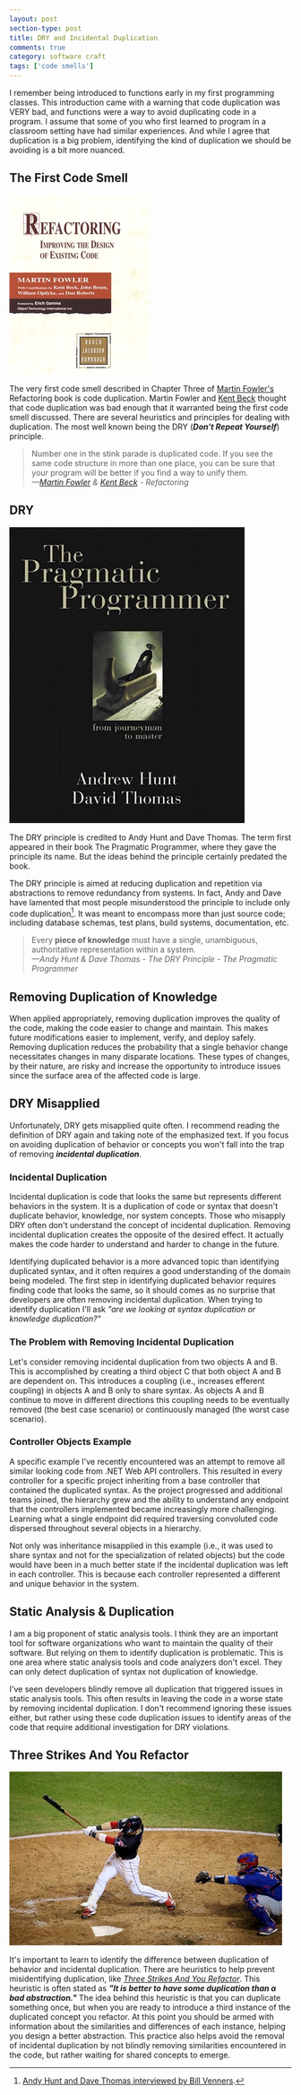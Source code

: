 ```yaml
---
layout: post
section-type: post
title: DRY and Incidental Duplication
comments: true
category: software craft
tags: ['code smells']
---
```


I remember being introduced to functions early in my first programming classes. This introduction came with a warning that code duplication was VERY bad, and functions were a way to avoid duplicating code in a program. I assume that some of you who first learned to program in a classroom setting have had similar experiences. And while I agree that duplication is a big problem, identifying the kind of duplication we should be avoiding is a bit more nuanced.

## The First Code Smell

<img src="/img/refactoring-book-small.jpg" class="img-responsive float-left" style="display:inline" />

The very first code smell described in Chapter Three of [Martin Fowler's](http://www.martinfowler.com) Refactoring book is code duplication. Martin Fowler and [Kent Beck](https://www.twitter.com/kentbeck) thought that code duplication was bad enough that it warranted being the first code smell discussed. There are several heuristics and principles for dealing with duplication. The most well known being the DRY (**_Don't Repeat Yourself_**) principle. 

> Number one in the stink parade is duplicated code. If you see the same code structure in more than one place, you can be sure that your program will be better if you find a way to unify them.  
> _&mdash;[Martin Fowler](http://www.martinfowler.com) & [Kent Beck](https://www.twitter.com/kentbeck) - Refactoring_  

## DRY

<img src="/img/pragmatic-programmer.jpg" class="img-responsive float-left" style="display:inline" />

The DRY principle is credited to Andy Hunt and Dave Thomas. The term first appeared in their book The Pragmatic Programmer, where they gave the principle its name. But the ideas behind the principle certainly predated the book. 

The DRY principle is aimed at reducing duplication and repetition via abstractions to remove redundancy from systems. In fact, Andy and Dave have lamented that most people misunderstood the principle to include only code duplication[^1]. It was meant to encompass more than just source code; including database schemas, test plans, build systems, documentation, etc.

> Every **piece of knowledge** must have a single, unambiguous, authoritative representation within a system.   
> _&mdash;Andy Hunt & Dave Thomas - The DRY Principle - The Pragmatic Programmer_  

## Removing Duplication of Knowledge

When applied appropriately, removing duplication improves the quality of the code, making the code easier to change and maintain. This makes future modifications easier to implement, verify, and deploy safely. Removing duplication reduces the probability that a single behavior change necessitates changes in many disparate locations. These types of changes, by their nature, are risky and increase the opportunity to introduce issues since the surface area of the affected code is large.  

## DRY Misapplied

Unfortunately, DRY gets misapplied quite often. I recommend reading the definition of DRY again and taking note of the emphasized text. If you focus on avoiding duplication of behavior or concepts you won't fall into the trap of removing **_incidental duplication_**.

### Incidental Duplication 

Incidental duplication is code that looks the same but represents different behaviors in the system. It is a duplication of code or syntax that doesn't duplicate behavior, knowledge, nor system concepts. Those who misapply DRY often don't understand the concept of incidental duplication. Removing incidental duplication creates the opposite of the desired effect. It actually makes the code harder to understand and harder to change in the future. 

Identifying duplicated behavior is a more advanced topic than identifying duplicated syntax, and it often requires a good understanding of the domain being modeled. The first step in identifying duplicated behavior requires finding code that looks the same, so it should comes as no surprise that developers are often removing incidental duplication. When trying to identify duplication I'll ask _"are we looking at syntax duplication or knowledge duplication?"_

### The Problem with Removing Incidental Duplication

Let's consider removing incidental duplication from two objects A and B. This is accomplished by creating a third object C that both object A and B are dependent on. This introduces a coupling (i.e., increases efferent coupling) in objects A and B only to share syntax. As objects A and B continue to move in different directions this coupling needs to be eventually removed (the best case scenario) or continuously managed (the worst case scenario). 

### Controller Objects Example

A specific example I've recently encountered was an attempt to remove all similar looking code from .NET Web API controllers. This resulted in every controller for a specific project inheriting from a base controller that contained the duplicated syntax. As the project progressed and additional teams joined, the hierarchy grew and the ability to understand any endpoint that the controllers implemented became increasingly more challenging. Learning what a single endpoint did required traversing convoluted code dispersed throughout several objects in a hierarchy.

Not only was inheritance misapplied in this example (i.e., it was used to share syntax and not for the specialization of related objects) but the code would have been in a much better state if the incidental duplication was left in each controller. This is because each controller represented a different and unique behavior in the system. 

## Static Analysis & Duplication

I am a big proponent of static analysis tools. I think they are an important tool for software organizations who want to maintain the quality of their software. But relying on them to identify duplication is problematic. This is one area where static analysis tools and code analyzers don't excel. They can only detect duplication of syntax not duplication of knowledge. 

I've seen developers blindly remove all duplication that triggered issues in static analysis tools. This often results in leaving the code in a worse state by removing incidental duplication. I don't recommend ignoring these issues either, but rather using these code duplication issues to identify areas of the code that require additional investigation for DRY violations.  

## Three Strikes And You Refactor

<img src="/img/strike-three-small.jpg" class="img-responsive float-left" style="display:inline" />

It's important to learn to identify the difference between duplication of behavior and incidental duplication. There are heuristics to help prevent misidentifying duplication, like _[Three Strikes And You Refactor](http://wiki.c2.com/?ThreeStrikesAndYouRefactor)_. This heuristic is often stated as _**"It is better to have some duplication than a bad abstraction."**_ The idea behind this heuristic is that you can duplicate something once, but when you are ready to introduce a third instance of the duplicated concept you refactor. At this point you should be armed with information about the similarities and differences of each instance, helping you design a better abstraction. This practice also helps avoid the removal of incidental duplication by not blindly removing similarities encountered in the code, but rather waiting for shared concepts to emerge.  

[^1]: [Andy Hunt and Dave Thomas interviewed by Bill Venners](https://www.artima.com/intv/dry.html).
